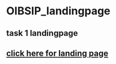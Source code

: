 # OIBSIP_landingpage
## task 1 landingpage
## <a href="https://akashbarbhai.github.io/OIBSIP_landingpage/">click here for landing page </a>
